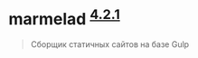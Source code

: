 # marmelad <sup>[4.2.1](https://github.com/yunusga/marmelad/blob/feature/back-to-future/CHANGELOG.md#421-22082017)</sup>

> Сборщик статичных сайтов на базе Gulp